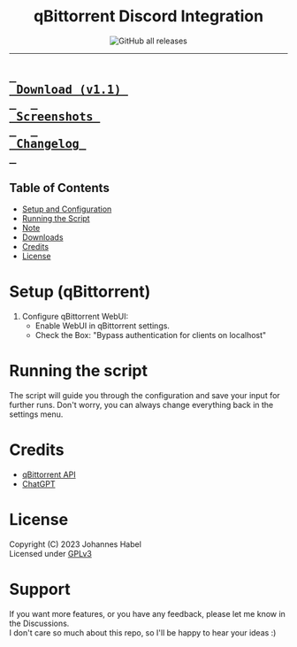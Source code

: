 <div align = center>
<h1 align="center">qBittorrent Discord Integration</h1>

<img alt="GitHub all releases" src="https://img.shields.io/github/downloads/EchterAlsFake/qBittorrent_Discord/total?style=social&logo=github&logoColor=purple">

</div>

---
**[<kbd><strong>&nbsp;<br>&nbsp;Download (v1.1)&nbsp;<br>&nbsp;</strong></kbd>](https://github.com/EchterAlsFake/qBittorrent_Discord/releases/tag/1.1)** 
**[<kbd><strong>&nbsp;<br>&nbsp;Screenshots&nbsp;<br>&nbsp;</strong></kbd>](https://github.com/EchterAlsFake/qBittorrent_Discord/blob/master/README/SCREENSHOTS.md)** 
**[<kbd><strong>&nbsp;<br>&nbsp;Changelog&nbsp;<br>&nbsp;</strong></kbd>](https://github.com/EchterAlsFake/qBittorrent_Discord/blob/master/README/CHANGELOG.md)** 
---

Table of Contents
-----------------

- [Setup and Configuration](#setup-and-configuration)
- [Running the Script](#running-the-script)
- [Note](#note)
- [Downloads](#downloads)
- [Credits](#credits)
- [License](#license)


# Setup (qBittorrent)

1. Configure qBittorrent WebUI:
   - Enable WebUI in qBittorrent settings.
   - Check the Box: "Bypass authentication for clients on localhost"


# Running the script
The script will guide you through the configuration and save your input for further runs. Don't worry, you can 
always change everything back in the settings menu.


# Credits
* [qBittorrent API](https://github.com/rmartin16/qbittorrent-api)
* [ChatGPT](https://chat.openai.com)

# License
Copyright (C) 2023 Johannes Habel
<br>Licensed under [GPLv3](https://www.gnu.org/licenses/gpl-3.0.en.html)

# Support
If you want more features, or you have any feedback, please let me know in the Discussions.
<br>I don't care so much about this repo, so I'll be happy to hear your ideas :)


